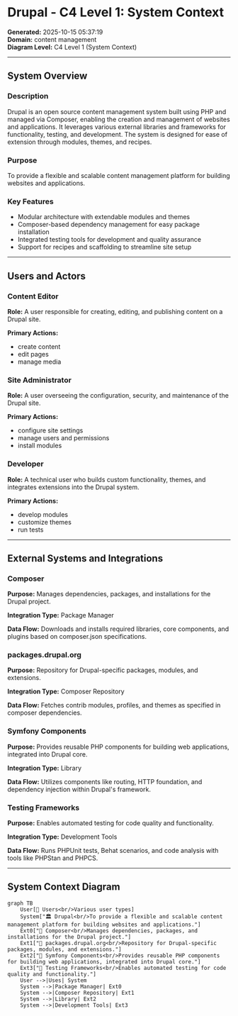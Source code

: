 # Drupal - C4 Level 1: System Context

**Generated:** 2025-10-15 05:37:19  
**Domain:** content management  
**Diagram Level:** C4 Level 1 (System Context)

---

## System Overview

### Description
Drupal is an open source content management system built using PHP and managed via Composer, enabling the creation and management of websites and applications. It leverages various external libraries and frameworks for functionality, testing, and development. The system is designed for ease of extension through modules, themes, and recipes.

### Purpose
To provide a flexible and scalable content management platform for building websites and applications.

### Key Features
- Modular architecture with extendable modules and themes
- Composer-based dependency management for easy package installation
- Integrated testing tools for development and quality assurance
- Support for recipes and scaffolding to streamline site setup

---

## Users and Actors

### Content Editor

**Role:** A user responsible for creating, editing, and publishing content on a Drupal site.

**Primary Actions:**
- create content
- edit pages
- manage media

### Site Administrator

**Role:** A user overseeing the configuration, security, and maintenance of the Drupal site.

**Primary Actions:**
- configure site settings
- manage users and permissions
- install modules

### Developer

**Role:** A technical user who builds custom functionality, themes, and integrates extensions into the Drupal system.

**Primary Actions:**
- develop modules
- customize themes
- run tests

---

## External Systems and Integrations

### Composer

**Purpose:** Manages dependencies, packages, and installations for the Drupal project.

**Integration Type:** Package Manager

**Data Flow:** Downloads and installs required libraries, core components, and plugins based on composer.json specifications.

### packages.drupal.org

**Purpose:** Repository for Drupal-specific packages, modules, and extensions.

**Integration Type:** Composer Repository

**Data Flow:** Fetches contrib modules, profiles, and themes as specified in composer dependencies.

### Symfony Components

**Purpose:** Provides reusable PHP components for building web applications, integrated into Drupal core.

**Integration Type:** Library

**Data Flow:** Utilizes components like routing, HTTP foundation, and dependency injection within Drupal's framework.

### Testing Frameworks

**Purpose:** Enables automated testing for code quality and functionality.

**Integration Type:** Development Tools

**Data Flow:** Runs PHPUnit tests, Behat scenarios, and code analysis with tools like PHPStan and PHPCS.

---

## System Context Diagram
```mermaid
graph TB
    User[👤 Users<br/>Various user types]
    System["🏛️ Drupal<br/>To provide a flexible and scalable content management platform for building websites and applications."]
    Ext0["🔗 Composer<br/>Manages dependencies, packages, and installations for the Drupal project."]
    Ext1["🔗 packages.drupal.org<br/>Repository for Drupal-specific packages, modules, and extensions."]
    Ext2["🔗 Symfony Components<br/>Provides reusable PHP components for building web applications, integrated into Drupal core."]
    Ext3["🔗 Testing Frameworks<br/>Enables automated testing for code quality and functionality."]
    User -->|Uses| System
    System -->|Package Manager| Ext0
    System -->|Composer Repository| Ext1
    System -->|Library| Ext2
    System -->|Development Tools| Ext3
```
